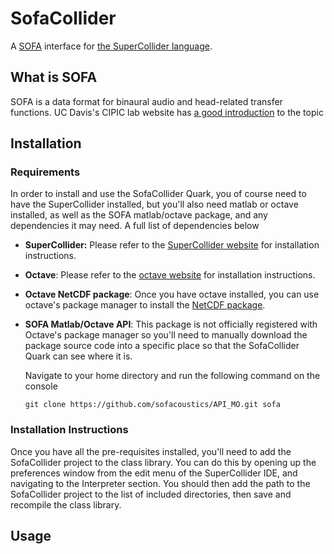 # SofaCollider

A [SOFA](https://www.sofaconventions.org/mediawiki/index.php/SOFA_(Spatially_Oriented_Format_for_Acoustics))
interface for [the SuperCollider language](https://supercollider.github.io/).

## What is SOFA

SOFA is a data format for binaural audio and head-related transfer functions.
UC Davis's CIPIC lab website has
[a good introduction](https://www.ece.ucdavis.edu/cipic/spatial-sound/) to the
topic

## Installation

### Requirements

In order to install and use the SofaCollider Quark, you of course need to have
the SuperCollider installed, but you'll also need matlab or octave installed,
as well as the SOFA matlab/octave package, and any dependencies it may need.
A full list of dependencies below

- **SuperCollider:** Please refer to the
  [SuperCollider website](https://supercollider.github.io/downloads) for
  installation instructions.

- **Octave**: Please refer to the
  [octave website](https://www.gnu.org/software/octave/download) for
  installation instructions.

- **Octave NetCDF package**: Once you have octave installed, you can use
  octave's package manager to install the
  [NetCDF package](https://octave.sourceforge.io/netcdf/index.html).

- **SOFA Matlab/Octave API**: This package is not officially registered with
  Octave's package manager so you'll need to manually download the package
  source code into a specific place so that the SofaCollider Quark can see
  where it is.

  Navigate to your home directory and run the following command on the console

  `git clone https://github.com/sofacoustics/API_MO.git sofa`

### Installation Instructions

Once you have all the pre-requisites installed, you'll need to add the
SofaCollider project to the class library. You can do this by opening up the
preferences window from the edit menu of the SuperCollider IDE, and navigating
to the Interpreter section. You should then add the path to the SofaCollider
project to the list of included directories, then save and recompile the class
library.

## Usage
